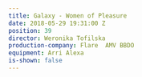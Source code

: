 ```yaml
---
title: Galaxy - Women of Pleasure
date: 2018-05-29 19:31:00 Z
position: 39
director: Weronika Tofilska
production-company: Flare  AMV BBDO
equipment: Arri Alexa
is-shown: false
---
```


